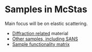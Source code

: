 # Samples in McStas

Main focus will be on elastic scattering.

* [Diffraction related](A_Samples_for_diffraction.pdf) material
* [Other samples, including SANS](B_More_samples.pdf)
* [Sample functionality matrix](https://github.com/McStasMcXtrace/McCode/wiki/McStas-sample-functionality-matrix)

